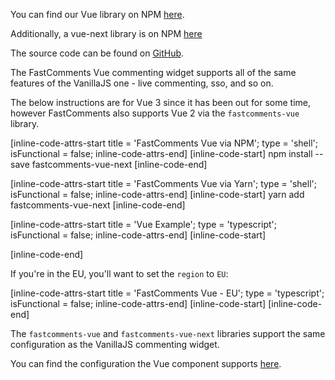 You can find our Vue library on NPM <a href="https://www.npmjs.com/package/fastcomments-vue" target="_blank">here</a>.

Additionally, a vue-next library is on NPM <a href="https://www.npmjs.com/package/fastcomments-vue-next" target="_blank">here</a>

The source code can be found on <a href="https://github.com/FastComments" target="_blank">GitHub</a>.

The FastComments Vue commenting widget supports all of the same features of the VanillaJS one - live commenting, sso, and so on.

The below instructions are for Vue 3 since it has been out for some time, however FastComments also supports Vue 2 via the `fastcomments-vue` library.

[inline-code-attrs-start title = 'FastComments Vue via NPM'; type = 'shell'; isFunctional = false; inline-code-attrs-end]
[inline-code-start]
npm install --save fastcomments-vue-next
[inline-code-end]


[inline-code-attrs-start title = 'FastComments Vue via Yarn'; type = 'shell'; isFunctional = false; inline-code-attrs-end]
[inline-code-start]
yarn add fastcomments-vue-next
[inline-code-end]


[inline-code-attrs-start title = 'Vue Example'; type = 'typescript'; isFunctional = false; inline-code-attrs-end]
[inline-code-start]
<template>
  <img alt="Vue logo" src="./assets/logo.png">
    <fast-comments v-bind:config="{tenantId: 'demo'}"/>
</template>

<script>
import {FastComments} from 'fastcomments-vue-next';

export default {
  name: 'App',
  components: {
    FastComments
  }
}
</script>
[inline-code-end]

If you're in the EU, you'll want to set the `region` to `EU`:

[inline-code-attrs-start title = 'FastComments Vue - EU'; type = 'typescript'; isFunctional = false; inline-code-attrs-end]
[inline-code-start]
<fast-comments v-bind:config="{tenantId: 'demo', region: 'eu'}"/>
[inline-code-end]

The `fastcomments-vue` and `fastcomments-vue-next` libraries support the same configuration as the VanillaJS commenting widget.

You can find the configuration the Vue component supports <a href="https://github.com/FastComments/fastcomments-typescript/blob/main/src/fast-comments-comment-widget-config.ts" target="_blank">here</a>.
